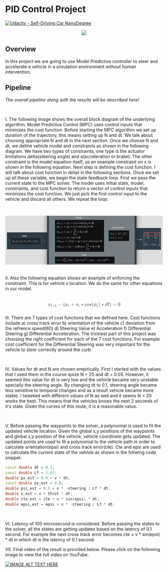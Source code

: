 # PID Control Project

[![Udacity - Self-Driving Car NanoDegree](https://s3.amazonaws.com/udacity-sdc/github/shield-carnd.svg)](http://www.udacity.com/drive)


<!-- ![Alt Text](Gif3.gif) -->
<p align="center"><img src="Gif3.gif"></p>


Overview
---


In this project we are going to use Model Predictive controller to steer and accelerate a vehicle in a simulation environment without human intervention. 


Pipeline
---



*The overall pipeline along with the results will be described here!*

<br>

I. The following image shows the overall block diagram of the underlying algorithm. Model Predictive Control (MPC) uses control inputs that minimizes the cost function. Before starting the MPC algorithm we set up duration of the trajectory, this means setting up N and dt. We talk about choosing appropriate N and dt in the next section. Once we choose N and dt, we define vehicle model and constraints as shown in the following diagram. We have two types of constraints, one type is the actuator limitations delta(steering angle) and a(acceleration or brake). The other constraint is the model equation itself, as an example constraint on x is shown in the following equation. Next step is defining the cost function. I will talk about cost function in detail in the following sections. Once we set up all these variable, we begin the state feedback loop. First we pass the current state to the MPC solver. The model uses initial state, model, constraints, and cost function to return a vector of control inputs that minimizes the cost function. We just pick the first control input to the vehicle and discard all others. We repeat the loop.


</br>
<p align="center"><img src="Image_.png"></p>
</br>
II. Also the following equation shows an example of enforcing the constraint. This is for vehicle x location. We do the same for other equations in our model.
</br>
</br>
<p align="center"><img src="Constraint.png" width="50%"></p>


III. There are 7 types of cost functions that we defined here. Cost functions include a) cross track error b) orientation of the vehicle c) deviation from the refrence speed(60) d) Steering Value e) Acceleration f) Differential Steering g) Differential Acceleration. The trickiest part of this project was choosing the right coefficient for each of the 7 cost functions. For example cost coefficient for the Differential Steering was very important for the vehicle to steer correctly around the curb.


</br>


IV. Values for dt and N are chosen empirically. First I started with the values that I used them in the course quize N = 25 and dt = 0.05. However, it seemed this value for dt is very low and the vehicle became very unstable specially the steering angle. By changing dt to 0.1, steering angle became less sensitive to temporal changes and as a result vehicle became more stable. I tweeked with different values of N as well and it seems N = 20 works the best. This means that the vehicles knows the next 2 seconds of it's state. Given the curves of this route, it is a reasonable value.


</br>

V. Before passing the waypoints to the solver, a polynomial is used to fit the updated vehcile location. Given the global x,y positions of the waypoints and global x,y position of the vehicle, vehicle coordinate gets updated. The updated points are used to fit a polynomial to the vehicle path in order to calculate orientation(epsi) and cross track error(cte). Cte and epsi are used to calculate the current state of the vehivle as shown in the follwing code snippet.

```cpp
const double dt = 0.1;
const double Lf = 2.67;
double px_est = 0.0 + v * dt;
const double py_est = 0.0;
double psi_est = 0.0 + v * -steering / Lf * dt;
double v_est = v + throt * dt;
double cte_est = cte + v * sin(epsi) * dt;
double epsi_est = epsi + v * -steering / Lf * dt;
``` 


</br>

VI. Latency of 100 microsecond is considered. Before passing the states to the solver, all the states are getting updates based on the latency of 0.1 second. For example the next cross track error becomes cte + v * sin(epsi) * dt in which dt is the latency of 0.1 second. 


VII. Final video of the result is provided below. Please click on the following image to view the full video on YouTube. 
</br>

[![IMAGE ALT TEXT HERE](https://img.youtube.com/vi/YQtIvUIr9Bc/0.jpg)](https://www.youtube.com/watch?v=Nupljp59Mds)

</br>
<br></br>